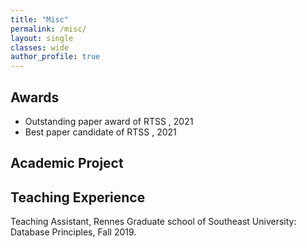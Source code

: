 ```yaml
---
title: "Misc"
permalink: /misc/
layout: single
classes: wide
author_profile: true
---
```


## Awards

* Outstanding paper award of RTSS , 2021
* Best paper candidate of RTSS , 2021

## Academic Project	



## Teaching Experience	
Teaching Assistant, Rennes Graduate school of Southeast University: Database Principles, Fall 2019. 

